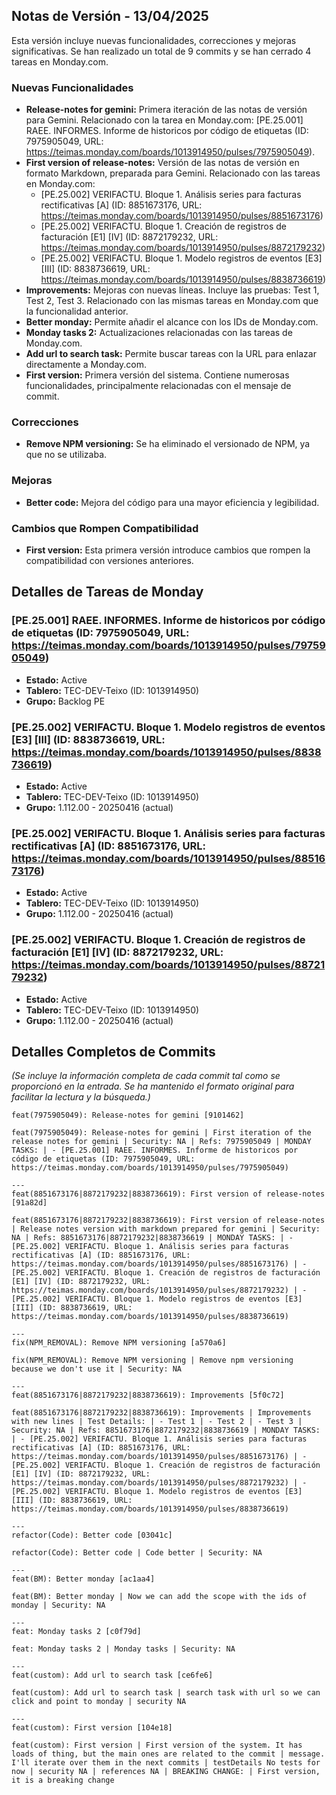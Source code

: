## Notas de Versión - 13/04/2025

Esta versión incluye nuevas funcionalidades, correcciones y mejoras significativas.  Se han realizado un total de 9 commits y se han cerrado 4 tareas en Monday.com.

### Nuevas Funcionalidades

* **Release-notes for gemini:**  Primera iteración de las notas de versión para Gemini.  Relacionado con la tarea en Monday.com: [PE.25.001] RAEE. INFORMES. Informe de historicos por código de etiquetas (ID: 7975905049, URL: https://teimas.monday.com/boards/1013914950/pulses/7975905049).
* **First version of release-notes:** Versión de las notas de versión en formato Markdown, preparada para Gemini. Relacionado con las tareas en Monday.com:
    * [PE.25.002] VERIFACTU. Bloque 1. Análisis series para facturas rectificativas [A] (ID: 8851673176, URL: https://teimas.monday.com/boards/1013914950/pulses/8851673176)
    * [PE.25.002] VERIFACTU. Bloque 1. Creación de registros de facturación [E1] [IV] (ID: 8872179232, URL: https://teimas.monday.com/boards/1013914950/pulses/8872179232)
    * [PE.25.002] VERIFACTU. Bloque 1. Modelo registros de eventos [E3] [III] (ID: 8838736619, URL: https://teimas.monday.com/boards/1013914950/pulses/8838736619)
* **Improvements:** Mejoras con nuevas líneas. Incluye las pruebas: Test 1, Test 2, Test 3. Relacionado con las mismas tareas en Monday.com que la funcionalidad anterior.
* **Better monday:** Permite añadir el alcance con los IDs de Monday.com.
* **Monday tasks 2:**  Actualizaciones relacionadas con las tareas de Monday.com.
* **Add url to search task:** Permite buscar tareas con la URL para enlazar directamente a Monday.com.
* **First version:** Primera versión del sistema.  Contiene numerosas funcionalidades, principalmente relacionadas con el mensaje de commit.


### Correcciones

* **Remove NPM versioning:** Se ha eliminado el versionado de NPM, ya que no se utilizaba.


### Mejoras

* **Better code:**  Mejora del código para una mayor eficiencia y legibilidad.


### Cambios que Rompen Compatibilidad

* **First version:** Esta primera versión introduce cambios que rompen la compatibilidad con versiones anteriores.


## Detalles de Tareas de Monday

### [PE.25.001] RAEE. INFORMES. Informe de historicos por código de etiquetas (ID: 7975905049, URL: https://teimas.monday.com/boards/1013914950/pulses/7975905049)

* **Estado:** Active
* **Tablero:** TEC-DEV-Teixo (ID: 1013914950)
* **Grupo:** Backlog PE


### [PE.25.002] VERIFACTU. Bloque 1. Modelo registros de eventos [E3] [III] (ID: 8838736619, URL: https://teimas.monday.com/boards/1013914950/pulses/8838736619)

* **Estado:** Active
* **Tablero:** TEC-DEV-Teixo (ID: 1013914950)
* **Grupo:** 1.112.00 - 20250416 (actual)


### [PE.25.002] VERIFACTU. Bloque 1. Análisis series para facturas rectificativas [A] (ID: 8851673176, URL: https://teimas.monday.com/boards/1013914950/pulses/8851673176)

* **Estado:** Active
* **Tablero:** TEC-DEV-Teixo (ID: 1013914950)
* **Grupo:** 1.112.00 - 20250416 (actual)


### [PE.25.002] VERIFACTU. Bloque 1. Creación de registros de facturación [E1] [IV] (ID: 8872179232, URL: https://teimas.monday.com/boards/1013914950/pulses/8872179232)

* **Estado:** Active
* **Tablero:** TEC-DEV-Teixo (ID: 1013914950)
* **Grupo:** 1.112.00 - 20250416 (actual)


## Detalles Completos de Commits

*(Se incluye la información completa de cada commit tal como se proporcionó en la entrada.  Se ha mantenido el formato original para facilitar la lectura y la búsqueda.)*


```
feat(7975905049): Release-notes for gemini [9101462]

feat(7975905049): Release-notes for gemini | First iteration of the release notes for gemini | Security: NA | Refs: 7975905049 | MONDAY TASKS: | - [PE.25.001] RAEE. INFORMES. Informe de historicos por código de etiquetas (ID: 7975905049, URL: https://teimas.monday.com/boards/1013914950/pulses/7975905049)

---
feat(8851673176|8872179232|8838736619): First version of release-notes [91a82d]

feat(8851673176|8872179232|8838736619): First version of release-notes | Release notes version with markdown prepared for gemini | Security: NA | Refs: 8851673176|8872179232|8838736619 | MONDAY TASKS: | - [PE.25.002] VERIFACTU. Bloque 1. Análisis series para facturas rectificativas [A] (ID: 8851673176, URL: https://teimas.monday.com/boards/1013914950/pulses/8851673176) | - [PE.25.002] VERIFACTU. Bloque 1. Creación de registros de facturación [E1] [IV] (ID: 8872179232, URL: https://teimas.monday.com/boards/1013914950/pulses/8872179232) | - [PE.25.002] VERIFACTU. Bloque 1. Modelo registros de eventos [E3] [III] (ID: 8838736619, URL: https://teimas.monday.com/boards/1013914950/pulses/8838736619)

---
fix(NPM_REMOVAL): Remove NPM versioning [a570a6]

fix(NPM_REMOVAL): Remove NPM versioning | Remove npm versioning because we don't use it | Security: NA

---
feat(8851673176|8872179232|8838736619): Improvements [5f0c72]

feat(8851673176|8872179232|8838736619): Improvements | Improvements with new lines | Test Details: | - Test 1 | - Test 2 | - Test 3 | Security: NA | Refs: 8851673176|8872179232|8838736619 | MONDAY TASKS: | - [PE.25.002] VERIFACTU. Bloque 1. Análisis series para facturas rectificativas [A] (ID: 8851673176, URL: https://teimas.monday.com/boards/1013914950/pulses/8851673176) | - [PE.25.002] VERIFACTU. Bloque 1. Creación de registros de facturación [E1] [IV] (ID: 8872179232, URL: https://teimas.monday.com/boards/1013914950/pulses/8872179232) | - [PE.25.002] VERIFACTU. Bloque 1. Modelo registros de eventos [E3] [III] (ID: 8838736619, URL: https://teimas.monday.com/boards/1013914950/pulses/8838736619)

---
refactor(Code): Better code [03041c]

refactor(Code): Better code | Code better | Security: NA

---
feat(BM): Better monday [ac1aa4]

feat(BM): Better monday | Now we can add the scope with the ids of monday | Security: NA

---
feat: Monday tasks 2 [c0f79d]

feat: Monday tasks 2 | Monday tasks | Security: NA

---
feat(custom): Add url to search task [ce6fe6]

feat(custom): Add url to search task | search task with url so we can click and point to monday | security NA

---
feat(custom): First version [104e18]

feat(custom): First version | First version of the system. It has loads of thing, but the main ones are related to the commit | message. I'll iterate over them in the next commits | testDetails No tests for now | security NA | references NA | BREAKING CHANGE: | First version, it is a breaking change

```
